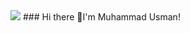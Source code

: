 <img align="centre" src="https://cdn-media-1.freecodecamp.org/images/0*ngXgBNNdx6iiWP8q.png"/>
### Hi there 👋I'm Muhammad Usman!

